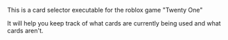 This is a card selector executable for the roblox game "Twenty One"

It will help you keep track of what cards are currently being used and what cards aren't.

